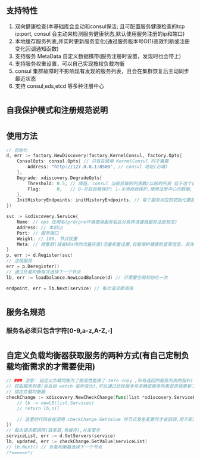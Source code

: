 ## 支持特性
1. 双向健康检查(本基础库会主动和consul保活; 且可配置服务健康检查的tcp ip:port, consul 会主动来检测服务健康状态,默认使用服务注册的ip和端口)
2. 本地缓存服务列表,并实时更新服务变化(通过服务版本号O(1)高效判断或注册变化回调通知函数)
3. 支持服务 MetaData 自定义数据携带(服务注册时设置，发现时也会带上)
4. 支持服务权重设置，可以自己实现按权负载均衡
5. consul 集群故障时不影响现有发现的服务列表，且会在集群恢复后主动同步最近状态
6. 支持 consul,eds,etcd 等多种注册中心
#
## 自我保护模式和注册规范说明

#
## 使用方法
```go
// 初始化
d, err := factory.NewDiscovery(factory.KernelConsul, factory.Opts{
    ConsulOpts: consul.Opts{ // 只有在使用 KernelConsul 时才需要
        Address: "http://127.0.0.1:8500", // consul 地址(必填)
    },
    Degrade: xdiscovery.DegradeOpts{
        Threshold: 0.5, // 阈值, consul 当前获取的列表数/以前的列表 低于这个值进入自我保护
        Flag:      0,   // 0-开启自我保护; 1-关闭自我保护,使用注册中心的数据, 默认 0
    },
    InitHistoryEndpoints: initHistoryEndpoints, // 每个服务对应的初始化数据(进程重启时从其他地方恢复,map 的 key 是服务名)
})

svc := &xdiscovery.Service{
    Name: // ops 应用名(prd/pre环境使用服务名区分具体请遵循服务注册规范)
    Address: // 本机ip
    Port: // 服务端口
    Weight: // 100, 节点权重
    Meta: // 跨集群(或者k8s内的流量灰度)流量权重设置,自我保护健康检查等信息，具体需遵守注册规范
}
p, err := d.Register(svc)
// 注销服务
err = p.Deregister()
// 通过负载均衡每次选择下一个节点
lb, err := loadbalance.NewLoadBalance(d) // 只需要全局初始化一次

endpoint, err = lb.Next(service) // 每次请求都调用
```
#
## 服务名规范
### 服务名必须只包含字符[0-9,a-z,A-Z,-]

#
## 自定义负载均衡器获取服务的两种方式(有自己定制负载均衡需求的才需要使用)
```go
// ### 注意: 自定义负载均衡为了提高性能做了 zero copy ,所有返回的服务列表的指针(以及map,slice等)数据都不要在外部直接修改！否则会导致内部数据错误
// 获取服务列表(会自动 watch 监听变化),可以通过比较版本号来确定服务列表是否被更新了
// 绑定负载均衡器
checkChange := xdiscovery.NewCheckChange(func(list *xdiscovery.ServiceList) (interface{}, error){
    // lb := newLB(list.Services)
    // return lb,nil

    // 这里的代码会在调用 checkChange.GetValue 时节点发生变更时才会回调,用于新建或更新负载均衡对象
})
// 每次请求都调用(效率高,有缓存),并发安全
serviceList, err := d.GetServers(service)
lb, updated, err := checkChange.GetValue(serviceList)
// lb.Next() // 负载均衡器选择下一个节点
/*======*/
```